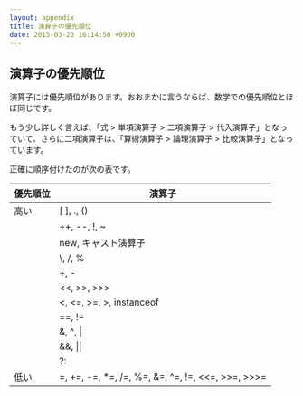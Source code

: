```yaml
---
layout: appendix
title: 演算子の優先順位
date: 2015-03-23 16:14:50 +0900
---
```



演算子の優先順位
------------------

演算子には優先順位があります。おおまかに言うならば、数学での優先順位とほぼ同じです。

もう少し詳しく言えば、「式 &gt; 単項演算子 &gt; 二項演算子 &gt; 代入演算子」となっていて、さらに二項演算子は、「算術演算子 &gt; 論理演算子 &gt; 比較演算子」となっています。

正確に順序付けたのが次の表です。

<table class="table">
<thead>
<tr>
<th>優先順位</th>
<th>演算子</th>
</tr>
</thead>
<tbody>
<tr>
<td>高い</td>
<td>[ ], ., ()</td>
</tr>
<tr>
<td rowspan="10"></td>
<td>++, --, !, ~</td>
</tr>
<tr>
<td>new, キャスト演算子</td>
</tr>
<tr>
<td>\, /, %</td>
</tr>
<tr>
<td>+, -</td>
</tr>
<tr>
<td>&lt;&lt;, &gt;&gt;, &gt;&gt;&gt;</td>
</tr>
<tr>
<td>&lt;, &lt;=, &gt=, &gt;, instanceof</td>
</tr>
<tr>
<td>==, !=</td>
</tr>
<tr>
<td>&amp;, ^, |</td>
</tr>
<tr>
<td>&amp;&amp;, ||</td>
</tr>
<tr>
<td>?:</td>
</tr>
<tr>
<td>低い</td>
<td>=, +=, -=, *=, /=, %=, &amp;=, ^=, !=, &lt;&lt;=, &gt;&gt;=, &gt;&gt;&gt;=</td>
</tr>
</tbody>
</table>
